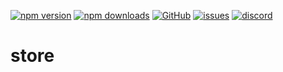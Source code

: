 [![npm version](https://img.shields.io/npm/v/@itrocks/store?logo=npm)](https://www.npmjs.org/package/@itrocks/store)
[![npm downloads](https://img.shields.io/npm/dm/@itrocks/store)](https://www.npmjs.org/package/@itrocks/store)
[![GitHub](https://img.shields.io/github/last-commit/itrocks-ts/store?color=2dba4e&label=commit&logo=github)](https://github.com/itrocks-ts/store)
[![issues](https://img.shields.io/github/issues/itrocks-ts/store)](https://github.com/itrocks-ts/store/issues)
[![discord](https://img.shields.io/discord/1314141024020467782?color=7289da&label=discord&logo=discord&logoColor=white)](https://25.re/ditr)

# store
